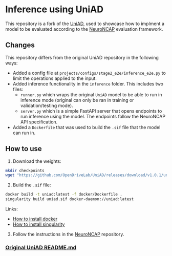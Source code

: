# Inference using UniAD
This repository is a fork of the [UniAD](https://github.com/OpenDriveLab/UniAD), used to showcase how to implment a model to be evaluated according to the [NeuroNCAP](https://github.com/atonderski/neuro-ncap) evaluation framework.

## Changes
This repository differs from the original UniAD repository in the following ways:
- Added a config file at `projects/configs/stage2_e2e/inference_e2e.py` to limit the operations applied to the input.
- Added inference functionality in the `inference` folder. This includes two files:
    - `runner.py` which wraps the original `UniAD` model to be able to run in inference mode (original can only be ran in training or validation/testing mode).
    - `server.py` which is a simple FastAPI server that opens endpoints to run inference using the model. The endpoints follow the NeuroNCAP API specification.
- Added a `Dockerfile` that was used to build the `.sif` file that the model can run in.

## How to use
1. Download the weights:
```bash
mkdir checkpoints
wget "https://github.com/OpenDriveLab/UniAD/releases/download/v1.0.1/uniad_base_e2e.pth" -P checkpoints
```

2. Build the `.sif` file:

```bash
docker build -t uniad:latest -f docker/Dockerfile .
singularity build uniad.sif docker-daemon://uniad:latest
```
Links:
- [How to install docker](https://docs.docker.com/get-docker/)
- [How to install singularity](https://docs.sylabs.io/guides/3.0/user-guide/index.html)

3. Follow the instructions in the [NeuroNCAP](https://github.com/wljungbergh/neuro-ncap/blob/release/docs/how-to-run.md) repository.


### [Original UniAD README.md](ORIGINAL_README.md)
